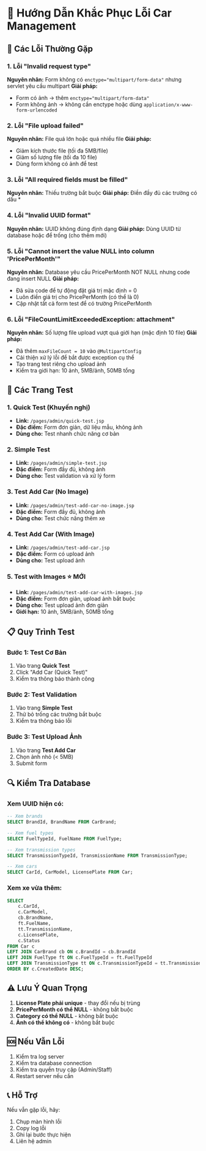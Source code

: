 # 🔧 Hướng Dẫn Khắc Phục Lỗi Car Management

## 🚨 Các Lỗi Thường Gặp

### 1. Lỗi "Invalid request type"

**Nguyên nhân:** Form không có `enctype="multipart/form-data"` nhưng servlet yêu cầu multipart
**Giải pháp:**

- Form có ảnh → thêm `enctype="multipart/form-data"`
- Form không ảnh → không cần enctype hoặc dùng `application/x-www-form-urlencoded`

### 2. Lỗi "File upload failed"

**Nguyên nhân:** File quá lớn hoặc quá nhiều file
**Giải pháp:**

- Giảm kích thước file (tối đa 5MB/file)
- Giảm số lượng file (tối đa 10 file)
- Dùng form không có ảnh để test

### 3. Lỗi "All required fields must be filled"

**Nguyên nhân:** Thiếu trường bắt buộc
**Giải pháp:** Điền đầy đủ các trường có dấu \*

### 4. Lỗi "Invalid UUID format"

**Nguyên nhân:** UUID không đúng định dạng
**Giải pháp:** Dùng UUID từ database hoặc để trống (cho thêm mới)

### 5. Lỗi "Cannot insert the value NULL into column 'PricePerMonth'"

**Nguyên nhân:** Database yêu cầu PricePerMonth NOT NULL nhưng code đang insert NULL
**Giải pháp:**

- Đã sửa code để tự động đặt giá trị mặc định = 0
- Luôn điền giá trị cho PricePerMonth (có thể là 0)
- Cập nhật tất cả form test để có trường PricePerMonth

### 6. Lỗi "FileCountLimitExceededException: attachment"

**Nguyên nhân:** Số lượng file upload vượt quá giới hạn (mặc định 10 file)
**Giải pháp:**

- Đã thêm `maxFileCount = 10` vào `@MultipartConfig`
- Cải thiện xử lý lỗi để bắt được exception cụ thể
- Tạo trang test riêng cho upload ảnh
- Kiểm tra giới hạn: 10 ảnh, 5MB/ảnh, 50MB tổng

## 🧪 Các Trang Test

### 1. Quick Test (Khuyến nghị)

- **Link:** `/pages/admin/quick-test.jsp`
- **Đặc điểm:** Form đơn giản, dữ liệu mẫu, không ảnh
- **Dùng cho:** Test nhanh chức năng cơ bản

### 2. Simple Test

- **Link:** `/pages/admin/simple-test.jsp`
- **Đặc điểm:** Form đầy đủ, không ảnh
- **Dùng cho:** Test validation và xử lý form

### 3. Test Add Car (No Image)

- **Link:** `/pages/admin/test-add-car-no-image.jsp`
- **Đặc điểm:** Form đầy đủ, không ảnh
- **Dùng cho:** Test chức năng thêm xe

### 4. Test Add Car (With Image)

- **Link:** `/pages/admin/test-add-car.jsp`
- **Đặc điểm:** Form có upload ảnh
- **Dùng cho:** Test upload ảnh

### 5. Test with Images ⭐ MỚI

- **Link:** `/pages/admin/test-add-car-with-images.jsp`
- **Đặc điểm:** Form đơn giản, upload ảnh bắt buộc
- **Dùng cho:** Test upload ảnh đơn giản
- **Giới hạn:** 10 ảnh, 5MB/ảnh, 50MB tổng

## 📋 Quy Trình Test

### Bước 1: Test Cơ Bản

1. Vào trang **Quick Test**
2. Click "Add Car (Quick Test)"
3. Kiểm tra thông báo thành công

### Bước 2: Test Validation

1. Vào trang **Simple Test**
2. Thử bỏ trống các trường bắt buộc
3. Kiểm tra thông báo lỗi

### Bước 3: Test Upload Ảnh

1. Vào trang **Test Add Car**
2. Chọn ảnh nhỏ (< 5MB)
3. Submit form

## 🔍 Kiểm Tra Database

### Xem UUID hiện có:

```sql
-- Xem brands
SELECT BrandId, BrandName FROM CarBrand;

-- Xem fuel types
SELECT FuelTypeId, FuelName FROM FuelType;

-- Xem transmission types
SELECT TransmissionTypeId, TransmissionName FROM TransmissionType;

-- Xem cars
SELECT CarId, CarModel, LicensePlate FROM Car;
```

### Xem xe vừa thêm:

```sql
SELECT
    c.CarId,
    c.CarModel,
    cb.BrandName,
    ft.FuelName,
    tt.TransmissionName,
    c.LicensePlate,
    c.Status
FROM Car c
LEFT JOIN CarBrand cb ON c.BrandId = cb.BrandId
LEFT JOIN FuelType ft ON c.FuelTypeId = ft.FuelTypeId
LEFT JOIN TransmissionType tt ON c.TransmissionTypeId = tt.TransmissionTypeId
ORDER BY c.CreatedDate DESC;
```

## ⚠️ Lưu Ý Quan Trọng

1. **License Plate phải unique** - thay đổi nếu bị trùng
2. **PricePerMonth có thể NULL** - không bắt buộc
3. **Category có thể NULL** - không bắt buộc
4. **Ảnh có thể không có** - không bắt buộc

## 🆘 Nếu Vẫn Lỗi

1. Kiểm tra log server
2. Kiểm tra database connection
3. Kiểm tra quyền truy cập (Admin/Staff)
4. Restart server nếu cần

## 📞 Hỗ Trợ

Nếu vẫn gặp lỗi, hãy:

1. Chụp màn hình lỗi
2. Copy log lỗi
3. Ghi lại bước thực hiện
4. Liên hệ admin
